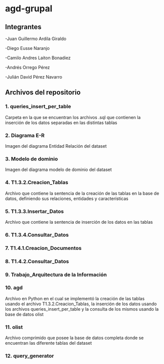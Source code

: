 # agd-grupal
## Integrantes
-Juan Guillermo Ardila Giraldo

-Diego Eusse Naranjo

-Camilo Andres Laiton Bonadiez

-Andrés Orrego Pérez

-Julián David Pérez Navarro


## Archivos del repositorio
### 1. queries_insert_per_table
Carpeta en la que se encuentran los archivos .sql que contienen la inserción de los datos separadas en las distintas tablas

### 2. Diagrama E-R
Imagen del diagrama Entidad Relación del dataset

### 3. Modelo de dominio
Imagen del diagrama modelo de dominio del dataset

### 4. T1.3.2.Creacion_Tablas
Archivo que contiene la sentencia de la creación de las tablas en la base de datos, definiendo sus relaciones, entidades y características

### 5. T1.3.3.Insertar_Datos
Archivo que contiene la sentencia de inserción de los datos en las tablas 

### 6. T1.3.4.Consultar_Datos

### 7. T1.4.1.Creacion_Documentos

### 8. T1.4.2.Consultar_Datos

### 9. Trabajo_Arquitectura de la Información

### 10. agd
Archivo en Python en el cual se implementó la creación de las tablas usando el archivo T1.3.2.Creacion_Tablas, la inserción de los datos usando los archivos queries_insert_per_table y la consulta de los mismos usando la base de datos olist

### 11. olist
Archivo comprimido que posee la base de datos completa donde se encuentran las diferente tablas del dataset

### 12. query_generator

